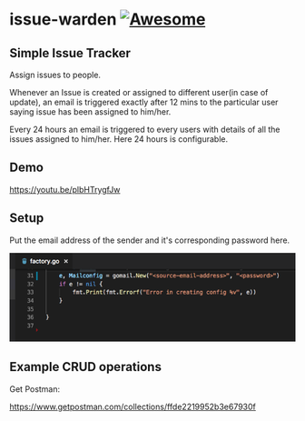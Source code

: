 
# issue-warden [![Awesome](https://cdn.rawgit.com/sindresorhus/awesome/d7305f38d29fed78fa85652e3a63e154dd8e8829/media/badge.svg)](https://github.com/sindresorhus/awesome)

## Simple Issue Tracker 
Assign issues to people.

Whenever an Issue is created or assigned to different user(in case of update), an email is triggered exactly after 12 mins to the particular user saying issue has been assigned to him/her.


Every 24 hours an email is triggered to every users with details of all the issues assigned to him/her. Here 24 hours is configurable.

## Demo
https://youtu.be/plbHTrygfJw

## Setup
Put the email address of the sender and it's corresponding password here.

![image alt text](https://github.com/souvikhaldar/issue-warden/blob/master/Screen%20Shot%202019-01-07%20at%201.00.04%20AM.png)

## Example CRUD operations
Get Postman:

https://www.getpostman.com/collections/ffde2219952b3e67930f
